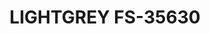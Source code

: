 ---
layout: product
title: "LIGHTGREY FS-35630"
price: "300" 
desc: "Akrilna boja 17mL - Metalik"
img_path: "/assets/img/AMMOF516.webp"
brand: "AMMO"
available: false
special_offer: false
new: false
soon: false
cat: "020000"
subcat: "020100"
subsubcat: "020101"
sifra: "AMMOF516"
popular: false
spec: false
---